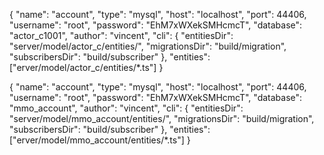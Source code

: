   {
    "name": "account",
    "type": "mysql",
    "host": "localhost",
    "port": 44406,
    "username": "root",
    "password": "EhM7xWXekSMHcmcT",
    "database": "actor_c1001",
    "author": "vincent",
    "cli": {
      "entitiesDir": "server/model/actor_c/entities/",
      "migrationsDir": "build/migration",
      "subscribersDir": "build/subscriber"
   },
    "entities": ["erver/model/actor_c/entities/*.ts"]
  }



  {
    "name": "account",
    "type": "mysql",
    "host": "localhost",
    "port": 44406,
    "username": "root",
    "password": "EhM7xWXekSMHcmcT",
    "database": "mmo_account",
    "author": "vincent",
    "cli": {
      "entitiesDir": "server/model/mmo_account/entities/",
      "migrationsDir": "build/migration",
      "subscribersDir": "build/subscriber"
   },
    "entities": ["erver/model/mmo_account/entities/*.ts"]
  }
